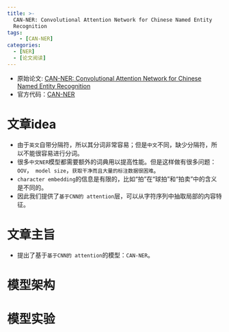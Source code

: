 ```yaml
---
title: >-
  CAN-NER: Convolutional Attention Network for Chinese Named Entity
  Recognition
tags: 
    - [CAN-NER]
categories: 
  - [NER]
  - [论文阅读]
---
```


* 原始论文: [CAN-NER: Convolutional Attention Network for Chinese Named Entity Recognition](https://arxiv.org/abs/1904.02141)
* 官方代码：[CAN-NER](https://github.com/microsoft/vert-papers/tree/master/papers/CAN-NER)

# 文章idea
* 由于`英文`自带分隔符，所以其分词非常容易；但是`中文`不同，缺少分隔符，所以不能很容易进行分词。
* 很多`中文NER`模型都需要额外的词典用以提高性能。但是这样做有很多问题：`OOV`，` model size`，`获取干净而且大量的标注数据很困难`。
*  `character embedding`的信息是有限的，比如“拍”在“球拍”和“拍卖”中的含义是不同的。
*  因此我们提供了`基于CNN的 attention`层，可以从字符序列中抽取局部的内容特征。
# 文章主旨
*  提出了基于`基于CNN的 attention`的模型：`CAN-NER`。
# 模型架构
# 模型实验